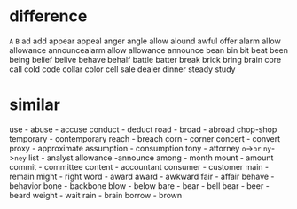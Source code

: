 # difference

`A` `B`
ad add
appear appeal
anger angle
allow alound 
awful offer
alarm allow
allowance announcealarm allow
allowance announce 
bean bin
bit beat
been being
belief belive
behave behalf
battle batter
break brick
bring brain
core call
cold code
collar color
cell sale
dealer dinner
steady study


# similar
use - abuse - accuse
conduct - deduct
road - broad - abroad
chop-shop
temporary - contemporary
reach - breach
corn - corner
concert - convert
proxy - approximate
assumption - consumption
tony - attorney `o`->`or`  `ny`->`ney`
list - analyst
allowance -announce
among - month
mount - amount
commit - committee
content - accountant
consumer - customer
main - remain
might - right
word - award
award - awkward
fair - affair
behave - behavior
bone - backbone
blow - below
bare - bear - bell
bear - beer - beard
weight - wait
rain - brain
borrow - brown